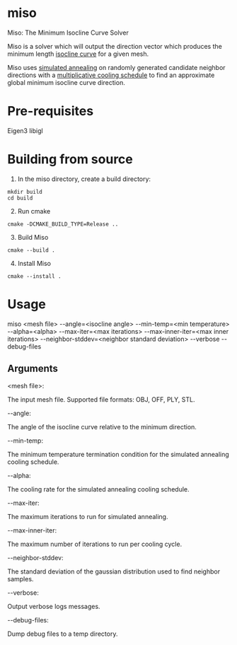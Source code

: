 # miso
Miso: The Minimum Isocline Curve Solver

Miso is a solver which will output the direction vector which produces the minimum length [isocline curve](http://www2.me.rochester.edu/courses/ME204/nx_help/index.html#uid:points_curves_crv_isocline) for a given mesh.

Miso uses [simulated annealing](https://en.wikipedia.org/wiki/Simulated_annealing) on randomly generated candidate neighbor directions with a [multiplicative cooling schedule](https://en.wikipedia.org/wiki/Simulated_annealing#Cooling_schedule) to find an approximate global minimum isocline curve direction.

# Pre-requisites

Eigen3
libigl

# Building from source

1. In the miso directory, create a build directory:

```
mkdir build
cd build
```

2. Run cmake

```
cmake -DCMAKE_BUILD_TYPE=Release ..
```

3. Build Miso

```
cmake --build .
```

4. Install Miso

```
cmake --install .
```

# Usage

miso &lt;mesh file&gt; --angle=&lt;isocline angle&gt; --min-temp=&lt;min temperature&gt; --alpha=&lt;alpha&gt; --max-iter=&lt;max iterations&gt; --max-inner-iter=&lt;max inner iterations&gt; --neighbor-stddev=&lt;neighbor standard deviation&gt; --verbose --debug-files

## Arguments

&lt;mesh file&gt;:

The input mesh file. Supported file formats: OBJ, OFF, PLY, STL.

--angle:

The angle of the isocline curve relative to the minimum direction.

--min-temp:

The minimum temperature termination condition for the simulated annealing cooling schedule.

--alpha:

The cooling rate for the simulated annealing cooling schedule.

--max-iter:

The maximum iterations to run for simulated annealing.

--max-inner-iter:

The maximum number of iterations to run per cooling cycle.

--neighbor-stddev:

The standard deviation of the gaussian distribution used to find neighbor samples.

--verbose:

Output verbose logs messages.

--debug-files:

Dump debug files to a temp directory.
